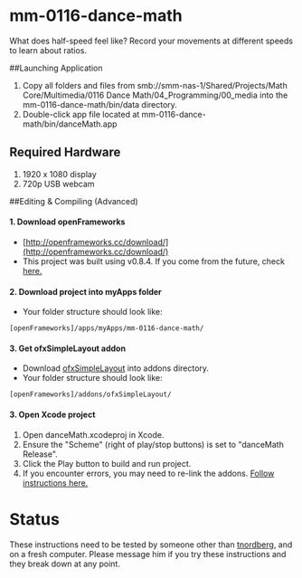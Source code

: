 # mm-0116-dance-math
What does half-speed feel like? Record your movements at different speeds to learn about ratios.

##Launching Application
1. Copy all folders and files from smb://smm-nas-1/Shared/Projects/Math Core/Multimedia/0116 Dance Math/04_Programming/00_media into the mm-0116-dance-math/bin/data directory.
1. Double-click app file located at mm-0116-dance-math/bin/danceMath.app

## Required Hardware
1. 1920 x 1080 display
2. 720p USB webcam

##Editing & Compiling (Advanced)
#### 1. Download openFrameworks
* [http://openframeworks.cc/download/](http://openframeworks.cc/download/)
* This project was built using v0.8.4.  If you come from the future, check [here.](http://openframeworks.cc/download/older.html)

#### 2. Download project into myApps folder
* Your folder structure should look like:
```
[openFrameworks]/apps/myApps/mm-0116-dance-math/
```


#### 3. Get ofxSimpleLayout addon
* Download [ofxSimpleLayout](https://github.com/scimusmn/ofxSimpleLayout.git) into addons directory.
* Your folder structure should look like:
```
[openFrameworks]/addons/ofxSimpleLayout/
```

#### 3. Open Xcode project
1. Open danceMath.xcodeproj in Xcode.
2. Ensure the "Scheme" (right of play/stop buttons) is set to "danceMath Release".
3. Click the Play button to build and run project.
4. If you encounter errors, you may need to re-link the addons. [Follow instructions here.](http://openframeworks.cc/setup/xcode/)


# Status
These instructions need to be tested by someone other than [tnordberg](https://github.com/tnordberg), and on a fresh computer. Please message him if you try these instructions and they break down at any point.